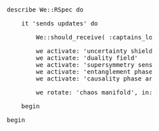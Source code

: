 <pre>







                    describe We::RSpec do

                        it 'sends updates' do

                            We::should_receive( :captains_log ).with( stardate, message )

                            we activate: 'uncertainty shields'
                            we activate: 'duality field'
                            we activate: 'supersymmetry sensor array'
                            we activate: 'entanglement phase array'
                            we activate: 'causality phase array'
                              
                            we rotate: 'chaos manifold', in: [3,2,1,

                        begin

                    begin


































                                                                                                             .
</pre>